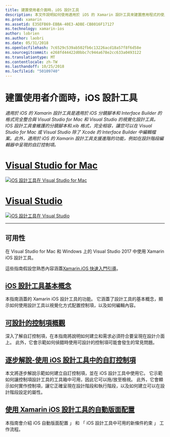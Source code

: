 ```yaml
---
title: 建置使用者介面時，iOS 設計工具
description: 本文件說明如何使用適用於 iOS 的 Xamarin 設計工具來建置應用程式的使用者介面，分鏡腳本和.xib 檔案。 它會連結至文件，其中討論工具的可用性、 基本功能，可設計的控制項，並提供其用法的逐步解說。
ms.prod: xamarin
ms.assetid: E35EFB69-EBBA-40E3-ADBE-CB8016F17127
ms.technology: xamarin-ios
author: lobrien
ms.author: laobri
ms.date: 05/31/2018
ms.openlocfilehash: 7c6529c539ab502fb6c13226acd18a57f8f6d58e
ms.sourcegitcommit: e268fd44422d0bbc7c944a678e2cc633a0493122
ms.translationtype: MT
ms.contentlocale: zh-TW
ms.lasthandoff: 10/25/2018
ms.locfileid: "50109740"
---
```

# <a name="building-user-interfaces-with-the-ios-designer"></a>建置使用者介面時，iOS 設計工具

_適用於 iOS 的 Xamarin 設計工具是適用於 iOS 分鏡腳本和 Interface Builder 的格式完全整合與 Visual Studio for Mac 和 Visual Studio 的視覺化設計工具。IOS 設計工具會維護的分鏡腳本和.xib 格式，完全相容，讓您可以在 Visual Studio for Mac 或 Visual Studio 除了 Xcode 的 Interface Builder 中編輯檔案。此外，適用於 iOS 的 Xamarin 設計工具支援進階的功能，例如在設計階段編輯器中呈現的自訂控制項。_

# <a name="visual-studio-for-mactabmacos"></a>[Visual Studio for Mac](#tab/macos)

[![iOS 設計工具在 Visual Studio for Mac](images/designer-vsmac-sml.png "iOS 設計工具")](images/designer-vsmac.png#lightbox)

# <a name="visual-studiotabwindows"></a>[Visual Studio](#tab/windows)

[![iOS 設計工具在 Visual Studio](images/designer-vs.png "iOS 設計工具")](images/designer-vs.png#lightbox)

-----

## <a name="availability"></a>可用性

在 Visual Studio for Mac 和 Windows 上的 Visual Studio 2017 中使用 Xamarin iOS 設計工具。

這些指南假設您熟悉內容涵蓋[Xamarin.iOS 快速入門引導](~/ios/get-started/index.md)。

## <a name="ios-designer-basicsintroductionmd"></a>[iOS 設計工具基本概念](introduction.md)

本指南涵蓋的 Xamarin iOS 設計工具的功能。 它涵蓋了設計工具的基本概念，顯示如何使用設計工具以視覺化方式配置控制項，以及如何編輯內容。

## <a name="designable-controls-overviewios-designable-controls-overviewmd"></a>[可設計的控制項概觀](ios-designable-controls-overview.md)

深入了解自訂控制項，在本指南將說明如何建立和需求必須符合要呈現在設計介面上。 此外，它會示範如何偵錯時使用可設計的控制項可能會發生的常見問題。

## <a name="walkthrough---using-custom-controls-with-ios-designerios-designable-controls-walkthroughmd"></a>[逐步解說-使用 iOS 設計工具中的自訂控制項](ios-designable-controls-walkthrough.md)

本文將逐步解說示範如何建立自訂控制項，並在 iOS 設計工具中使用它。 它示範如何讓控制項設計工具的工具箱中可用，因此它可以拖/放至檢視。 此外，它會顯示如何實作控制項，讓它正確呈現在設計階段和執行階段，以及如何建立可以在設計階段設定的屬性。

## <a name="auto-layout-with-the-xamarin-ios-designerdesigner-auto-layoutmd"></a>[使用 Xamarin iOS 設計工具的自動版面配置](designer-auto-layout.md)

本指南會介紹 iOS 自動版面配置 」 和 「 iOS 設計工具中可用的新條件約束 」 工作流程。

